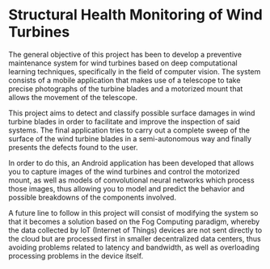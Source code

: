 # Structural Health Monitoring of Wind Turbines

The general objective of this project has been to develop a preventive maintenance system for wind turbines based on deep computational learning techniques, specifically in the field of computer vision. The system consists of a mobile application that makes use of a telescope to take precise photographs of the turbine blades and a motorized mount that allows the movement of the telescope.

This project aims to detect and classify possible surface damages in wind turbine blades in order to facilitate and improve the inspection of said systems. The final application tries to carry out a complete sweep of the surface of the wind turbine blades in a semi-autonomous way and finally presents the defects found to the user.

In order to do this, an Android application has been developed that allows you to capture images of the wind turbines and control the motorized mount, as well as models of convolutional neural networks which process those images, thus allowing you to model and predict the behavior and possible breakdowns of the components involved.

A future line to follow in this project will consist of modifying the system so that it becomes a solution based on the Fog Computing paradigm, whereby the data collected by IoT (Internet of Things) devices are not sent directly to the cloud but are processed first in smaller decentralized data centers, thus avoiding problems related to latency and bandwidth, as well as overloading processing problems in the device itself.